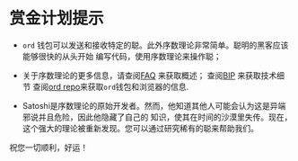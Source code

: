赏金计划提示
============================

- `ord` 钱包可以发送和接收特定的聪。此外序数理论非常简单。聪明的黑客应该能够很快的从头开始
  编写代码，使用序数理论来操作聪；

- 关于序数理论的更多信息，请查阅[FAQ](./faq.md) 来获取概述；
  查阅[BIP](https://github.com/ordinals/ord/blob/master/bip.mediawiki) 来获取技术细节
  查阅[ord repo](https://github.com/ordinals/ord)来获取`ord`钱包和浏览器的信息.

- Satoshi是序数理论的原始开发者。然而，他知道其他人可能会认为这是异端邪说并且危险，因此他隐藏了自己的
  知识，使其在时间的沙漠里失传。现在，这个强大的理论被重新发现。您可以通过研究稀有的聪来帮助我们。

祝您一切顺利，好运！
